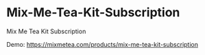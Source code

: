 # Mix-Me-Tea-Kit-Subscription
Mix Me Tea Kit Subscription

Demo: https://mixmetea.com/products/mix-me-tea-kit-subscription
